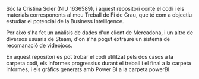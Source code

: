 Sóc la Cristina Soler (NIU 1636589), i aquest repositori conté el codi i els materials corresponents al meu Treball de Fi de Grau, que té com a objectiu estudiar el potencial de la Business Intelligence.

Per això s'ha fet un anàlisis de dades d'un client de Mercadona, i un altre de diversos usuaris de Steam, d'on s'ha pogut extraure un sistema de recomanació de videojocs.

En aquest repositori es pot trobar el codi utilitzat pels dos casos a la carpeta codi, els informes progressius durant el treball i el final a la carpeta informes, i els gràfics generats amb Power BI a la carpeta powerBI.
